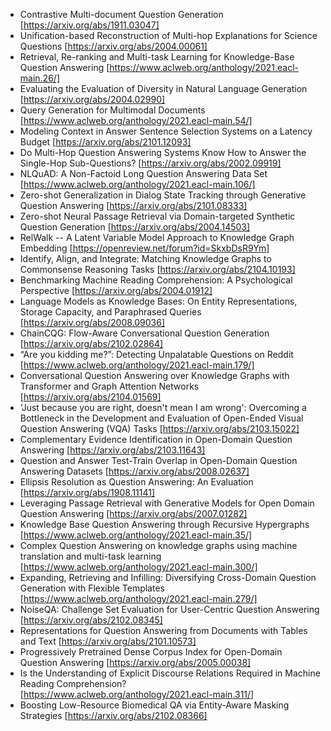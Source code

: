 - Contrastive Multi-document Question Generation [https://arxiv.org/abs/1911.03047]
- Unification-based Reconstruction of Multi-hop Explanations for Science Questions [https://arxiv.org/abs/2004.00061]
- Retrieval, Re-ranking and Multi-task Learning for Knowledge-Base Question Answering [https://www.aclweb.org/anthology/2021.eacl-main.26/]
- Evaluating the Evaluation of Diversity in Natural Language Generation [https://arxiv.org/abs/2004.02990]
- Query Generation for Multimodal Documents [https://www.aclweb.org/anthology/2021.eacl-main.54/]
- Modeling Context in Answer Sentence Selection Systems on a Latency Budget [https://arxiv.org/abs/2101.12093]
- Do Multi-Hop Question Answering Systems Know How to Answer the Single-Hop Sub-Questions? [https://arxiv.org/abs/2002.09919]
- NLQuAD: A Non-Factoid Long Question Answering Data Set [https://www.aclweb.org/anthology/2021.eacl-main.106/]
- Zero-shot Generalization in Dialog State Tracking through Generative Question Answering [https://arxiv.org/abs/2101.08333]
- Zero-shot Neural Passage Retrieval via Domain-targeted Synthetic Question Generation [https://arxiv.org/abs/2004.14503]
- RelWalk -- A Latent Variable Model Approach to Knowledge Graph Embedding [https://openreview.net/forum?id=SkxbDsR9Ym]
- Identify, Align, and Integrate: Matching Knowledge Graphs to Commonsense Reasoning Tasks [https://arxiv.org/abs/2104.10193]
- Benchmarking Machine Reading Comprehension: A Psychological Perspective [https://arxiv.org/abs/2004.01912]
- Language Models as Knowledge Bases: On Entity Representations, Storage Capacity, and Paraphrased Queries [https://arxiv.org/abs/2008.09036]
- ChainCQG: Flow-Aware Conversational Question Generation [https://arxiv.org/abs/2102.02864]
- “Are you kidding me?”: Detecting Unpalatable Questions on Reddit [https://www.aclweb.org/anthology/2021.eacl-main.179/]
- Conversational Question Answering over Knowledge Graphs with Transformer and Graph Attention Networks [https://arxiv.org/abs/2104.01569]
- 'Just because you are right, doesn't mean I am wrong': Overcoming a Bottleneck in the Development and Evaluation of Open-Ended Visual Question Answering (VQA) Tasks [https://arxiv.org/abs/2103.15022]
- Complementary Evidence Identification in Open-Domain Question Answering [https://arxiv.org/abs/2103.11643]
- Question and Answer Test-Train Overlap in Open-Domain Question Answering Datasets [https://arxiv.org/abs/2008.02637]
- Ellipsis Resolution as Question Answering: An Evaluation [https://arxiv.org/abs/1908.11141]
- Leveraging Passage Retrieval with Generative Models for Open Domain Question Answering [https://arxiv.org/abs/2007.01282]
- Knowledge Base Question Answering through Recursive Hypergraphs [https://www.aclweb.org/anthology/2021.eacl-main.35/]
- Complex Question Answering on knowledge graphs using machine translation and multi-task learning [https://www.aclweb.org/anthology/2021.eacl-main.300/]
- Expanding, Retrieving and Infilling: Diversifying Cross-Domain Question Generation with Flexible Templates [https://www.aclweb.org/anthology/2021.eacl-main.279/]
- NoiseQA: Challenge Set Evaluation for User-Centric Question Answering [https://arxiv.org/abs/2102.08345]
- Representations for Question Answering from Documents with Tables and Text [https://arxiv.org/abs/2101.10573]
- Progressively Pretrained Dense Corpus Index for Open-Domain Question Answering [https://arxiv.org/abs/2005.00038]
- Is the Understanding of Explicit Discourse Relations Required in Machine Reading Comprehension? [https://www.aclweb.org/anthology/2021.eacl-main.311/]
- Boosting Low-Resource Biomedical QA via Entity-Aware Masking Strategies [https://arxiv.org/abs/2102.08366]